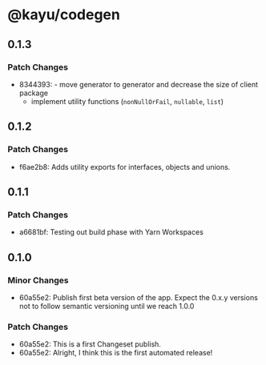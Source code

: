 # @kayu/codegen

## 0.1.3

### Patch Changes

- 8344393: - move generator to generator and decrease the size of client package
  - implement utility functions (`nonNullOrFail`, `nullable`, `list`)

## 0.1.2

### Patch Changes

- f6ae2b8: Adds utility exports for interfaces, objects and unions.

## 0.1.1

### Patch Changes

- a6681bf: Testing out build phase with Yarn Workspaces

## 0.1.0

### Minor Changes

- 60a55e2: Publish first beta version of the app. Expect the 0.x.y versions not to follow semantic versioning until we reach 1.0.0

### Patch Changes

- 60a55e2: This is a first Changeset publish.
- 60a55e2: Alright, I think this is the first automated release!
